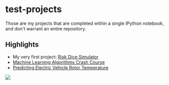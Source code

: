 # test-projects

Those are my projects that are completed within a single IPython notebook, and don't warrant an entire repository.
## Highlights
- My very first project: [Risk Dice Simulator](https://github.com/nicolas-gervais/test-projects/blob/master/riskdicesimulator.py)
- [Machine Learning Algorithms Crash Course](https://github.com/nicolas-gervais/test-projects/blob/master/Machine%20Learning%20Algorithms%20Crash%20Course.ipynb)
- [Predicting Electric Vehicle Rotor Temperature](https://github.com/nicolas-gervais/test-projects/blob/master/Predicting%20Electric%20Vehicle%20Rotor%20Temperature.ipynb)

![](C:/Users/Nicolas/Desktop/download1.png)

